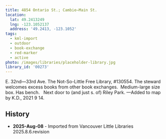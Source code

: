 ```yaml
---
title: 4854 Ontario St.; Cambie—Main St.
location:
  lat: 49.2413249
  lng: -123.1052137
  address: '49.2413, -123.1052'
tags:
  - kml-import
  - outdoor
  - book-exchange
  - red-marker
  - active
photo: /images/libraries/placeholder-library.jpg
library_id: '00273'
---
```

E. 32nd—33rd Ave.
The Not-So-Little Free Library, #130554.
The steward welcomes excess books from other book exchanges.  Medium-large size box.
Has bench.  
Next door to (and just s. of) Riley Park.
—Added to map by K.D., 2021 9 14.  

## History
- **2025-Aug-08** - Imported from Vancouver Little Libraries 2025.8.6.revision
